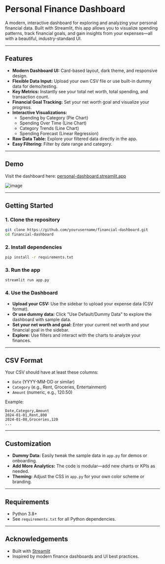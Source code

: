 # Personal Finance Dashboard

A modern, interactive dashboard for exploring and analyzing your personal financial data. Built with Streamlit, this app allows you to visualize spending patterns, track financial goals, and gain insights from your expenses—all with a beautiful, industry-standard UI.

---

## Features

- **Modern Dashboard UI:** Card-based layout, dark theme, and responsive design.
- **Flexible Data Input:** Upload your own CSV file or use built-in dummy data for demo/testing.
- **Key Metrics:** Instantly see your total net worth, total spending, and transaction count.
- **Financial Goal Tracking:** Set your net worth goal and visualize your progress.
- **Interactive Visualizations:**
  - Spending by Category (Pie Chart)
  - Spending Over Time (Line Chart)
  - Category Trends (Line Chart)
  - Spending Forecast (Linear Regression)
- **Raw Data Table:** Explore your filtered data directly in the app.
- **Easy Filtering:** Filter by date range and category.

---

## Demo

Visit the dashboard here: [personal-dashboard.streamlit.app](https://personal-dashboard.streamlit.app/)

![image](https://github.com/user-attachments/assets/efae9849-d1cd-4f9a-a9e8-cbb8924c0da7)

---

## Getting Started

### 1. Clone the repository

```bash
git clone https://github.com/yourusername/financial-dashboard.git
cd financial-dashboard
```

### 2. Install dependencies

```bash
pip install -r requirements.txt
```

### 3. Run the app

```bash
streamlit run app.py
```

### 4. Use the Dashboard

- **Upload your CSV:** Use the sidebar to upload your expense data (CSV format).
- **Or use dummy data:** Click "Use Default/Dummy Data" to explore the dashboard with sample data.
- **Set your net worth and goal:** Enter your current net worth and your financial goal in the sidebar.
- **Explore:** Use filters and interact with the charts to analyze your finances.

---

## CSV Format

Your CSV should have at least these columns:
- `Date` (YYYY-MM-DD or similar)
- `Category` (e.g., Rent, Groceries, Entertainment)
- `Amount` (numeric, e.g., 120.50)

Example:
```csv
Date,Category,Amount
2024-01-01,Rent,800
2024-01-08,Groceries,120
...
```

---

## Customization

- **Dummy Data:** Easily tweak the sample data in `app.py` for demos or onboarding.
- **Add More Analytics:** The code is modular—add new charts or KPIs as needed.
- **Theming:** Adjust the CSS in `app.py` for your own color scheme or branding.

---

## Requirements

- Python 3.8+
- See `requirements.txt` for all Python dependencies.

---

## Acknowledgements

- Built with [Streamlit](https://streamlit.io/)
- Inspired by modern finance dashboards and UI best practices.